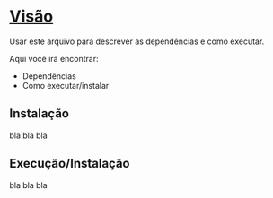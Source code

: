 # [Visão](https://fatequino.com.br/construcao-do-fatequino/visao/)

Usar este arquivo para descrever as dependências e como executar.

Aqui você irá encontrar:
- Dependências
- Como executar/instalar

## Instalação

bla bla bla

## Execução/Instalação

bla bla bla

